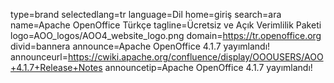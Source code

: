 type=brand
selectedlang=tr
language=Dil
home=giriş
search=ara
name=Apache OpenOffice Türkçe
tagline=Ücretsiz ve Açık Verimlilik Paketi
logo=AOO_logos/AOO4_website_logo.png
domain=https://tr.openoffice.org
divid=bannera
announce=Apache OpenOffice 4.1.7 yayımlandı!
announceurl=https://cwiki.apache.org/confluence/display/OOOUSERS/AOO+4.1.7+Release+Notes
announcetip=Apache OpenOffice 4.1.7 yayımlandı!
